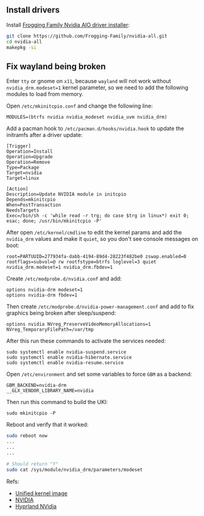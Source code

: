 ## Install drivers
Install [Frogging Family Nvidia AIO driver installer](https://github.com/Frogging-Family/nvidia-all):
```bash
git clone https://github.com/Frogging-Family/nvidia-all.git
cd nvidia-all
makepkg -si
```


## Fix wayland being broken
Enter `tty` or gnome on `x11`, because `wayland` will not work without `nvidia_drm.modeset=1` kernel parameter, so we need to add the following modules to load from memory. 

Open `/etc/mkinitcpio.conf` and change the following line:
```
MODULES=(btrfs nvidia nvidia_modeset nvidia_uvm nvidia_drm)
```

Add a pacman hook to `/etc/pacman.d/hooks/nvidia.hook` to update the initramfs after a driver update:
```
[Trigger]
Operation=Install
Operation=Upgrade
Operation=Remove
Type=Package
Target=nvidia
Target=linux

[Action]
Description=Update NVIDIA module in initcpio
Depends=mkinitcpio
When=PostTransaction
NeedsTargets
Exec=/bin/sh -c 'while read -r trg; do case $trg in linux*) exit 0; esac; done; /usr/bin/mkinitcpio -P'
```

After open `/etc/kernel/cmdline` to edit the kernel params and add the `nvidia_drm` values and make it `quiet`, so you don't see console messages on boot:
```
root=PARTUUID=277934fa-dabb-4194-89d4-28223f482be0 zswap.enabled=0 rootflags=subvol=@ rw rootfstype=btrfs loglevel=3 quiet nvidia_drm.modeset=1 nvidia_drm.fbdev=1
```

Create `/etc/modprobe.d/nvidia.conf` and add:
```
options nvidia-drm modeset=1
options nvidia-drm fbdev=1
```

Then create `/etc/modprobe.d/nvidia-power-management.conf` and add to fix graphics being broken after sleep/suspend:
```
options nvidia NVreg_PreserveVideoMemoryAllocations=1 NVreg_TemporaryFilePath=/var/tmp
```
After this run these commands to activate the services needed:
```
sudo systemctl enable nvidia-suspend.service
sudo systemctl enable nvidia-hibernate.service
sudo systemctl enable nvidia-resume.service
```

Open `/etc/environment` and set some variables to force `GBM` as a backend:
```
GBM_BACKEND=nvidia-drm
__GLX_VENDOR_LIBRARY_NAME=nvidia
```

Then run this command to build the UKI:
```
sudo mkinitcpio -P
```

Reboot and verify that it worked:
```bash
sudo reboot now
...
...
...

# Should return "Y"
sudo cat /sys/module/nvidia_drm/parameters/modeset
```

Refs:
- [Unified kernel image](https://wiki.archlinux.org/title/Unified_kernel_image)
- [NVIDIA](https://wiki.archlinux.org/title/NVIDIA)
- [Hyprland NVidia](https://wiki.hyprland.org/Nvidia/)
